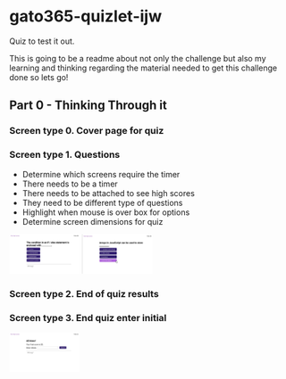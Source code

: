 # gato365-quizlet-ijw
Quiz to test it out.


This is going to be a readme about not only the challenge but also my learning and thinking regarding the material needed to get this challenge done so lets go!

## Part 0 - Thinking Through it
### Screen type  0. Cover page for quiz


### Screen type 1. Questions

- Determine which screens require the timer
- There needs to be a timer
- There needs to be attached to see high scores
- They need to be different type of questions
- Highlight when mouse is over box for options
- Determine screen dimensions for quiz
<img src = "/assets/images/quest-1.jpg" width="25%" height="45%">
<img src = "/assets/images/quest-2.jpg" width="25%" height="45%">


### Screen type 2. End of quiz results

### Screen type 3. End quiz enter initial 
<img src = "/assets/images/end-enter-info.jpg" width="25%" height="45%"> 

